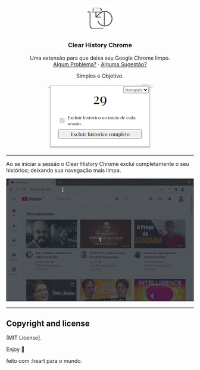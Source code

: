 <p align="center">
  <a src="#">
    <img src="assets/icon128.png" alt="Alecrim Social" width=72 height=72>
  </a>
</p>
  
  <h3 align="center">Clear History Chrome</h3>
  
  

  <p align="center">
    Uma extensão para que deixa seu Google Chrome limpo.
    <br>
    <a href="https://reponame/issues/new?template=bug.md">Algum Problema?</a>
    ·
    <a href="https://reponame/issues/new?template=feature.md&labels=feature">Alguma Sugestão?</a>
  </p>
</p>


<p align="center"> Simples e Objetivo. </p>




<p align="center"> 
  <img src="assets/image.png" alt="imagem do ">
</p>

---

<p>

Ao se iniciar a sessão o Clear History Chrome exclui completamente o seu histórico; deixando sua navegação mais limpa. 

</p>

<p align="center"> </p>

<p align="center"> 
  <img src="assets/gif-exclude.gif" alt="Mobile">
</p>



---











## Copyright and license

[MIT License].

Enjoy :metal:

feito com :heart para o mundo.

